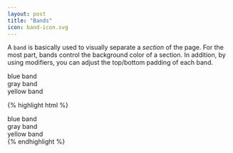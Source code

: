 ```yaml
---
layout: post
title: "Bands"
icon: band-icon.svg
---
```

A `band` is basically used to visually separate a _section_ of the page. For the most part, bands control the background color of a section. In addition, by using modifiers, you can adjust the top/bottom padding of each band.

<div class="demo">
    <div class="band band--blue-light">blue band</div>
    <div class="band band--red">gray band</div>
    <div class="band band--yellow">yellow band</div>
</div>

{% highlight html %}
<html>
    <body>
        <div class="band band--blue-light">
            blue band
        </div>
        <div class="band band--red">
            gray band
        </div>
        <div class="band band--yellow">
            yellow band
        </div>
    </body>
</html>
{% endhighlight %}
